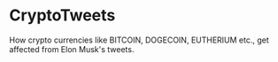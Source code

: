 # CryptoTweets
How crypto currencies like BITCOIN, DOGECOIN, EUTHERIUM etc., get affected from Elon Musk's tweets.
